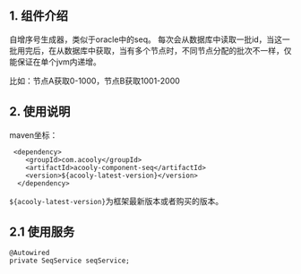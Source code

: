 <!-- title: 序列号生成器组件 -->
<!-- type: app -->
<!-- author: qiubo -->
<!-- date: 2019-10-26 -->
## 1. 组件介绍
自增序号生成器，类似于oracle中的seq。 每次会从数据库中读取一批id，当这一批用完后，在从数据库中获取，当有多个节点时，不同节点分配的批次不一样，仅能保证在单个jvm内递增。

比如：节点A获取0-1000，节点B获取1001-2000

## 2. 使用说明

maven坐标：

     <dependency>
        <groupId>com.acooly</groupId>
        <artifactId>acooly-component-seq</artifactId>
        <version>${acooly-latest-version}</version>
      </dependency>

`${acooly-latest-version}`为框架最新版本或者购买的版本。

## 2.1 使用服务

    @Autowired
    private SeqService seqService;
